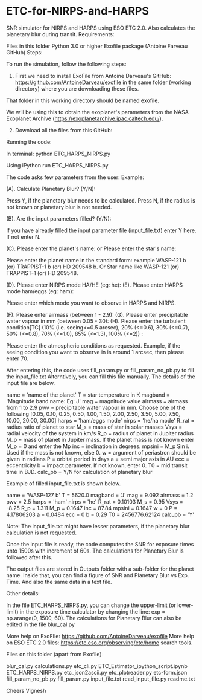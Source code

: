 # ETC-for-NIRPS-and-HARPS
SNR simulator for NIRPS and HARPS using ESO ETC 2.0. Also calculates the planetary blur during transit.
Requirements:

Files in this folder
Python 3.0 or higher
Exofile package (Antoine Farveau GitHub)
Steps: 

To run the simulation, follow the following steps:

1. First we need to install ExoFile from Antoine Darveau's GitHub: https://github.com/AntoineDarveau/exofile in the same folder (working directory) where you are downloading these files. 

That folder in this working directory should be named exofile. 

We will be using this to obtain the exoplanet's parameters from the NASA Exoplanet Archive (https://exoplanetarchive.ipac.caltech.edu/).

2. Download all the files from this GitHub: 

Running the code: 

In terminal:
python ETC_HARPS_NIRPS.py 

Using iPython 
run ETC_HARPS_NIRPS.py 

The code asks few parameters from the user:
Example:

(A). Calculate Planetary Blur? (Y/N): 

Press Y, if the planetary blur needs to be calculated.
Press N, if the radius is not known or planetary blur is not needed.

(B). Are the input parameters filled? (Y/N): 

If you have already filled the input parameter file (input_file.txt) enter Y here.
If not enter N.

(C). Please enter the planet's name: or Please enter the star's name:

Please enter the planet name in the standard form:  example WASP-121 b (or) TRAPPIST-1 b (or) HD 209548 b. Or Star name like WASP-121 (or) TRAPPIST-1 (or) HD 209548.

(D). Please enter NIRPS mode HA/HE (eg: he): 
(E). Please enter HARPS mode ham/eggs (eg: ham): 

Please enter which mode you want to observe in HARPS and NIRPS.

(F). Please enter airmass (between 1 - 2.9): 
(G). Please enter precipitable water vapour in mm (between 0.05 - 30):
(H). Please enter the turbulent condition[TC] (10% (i.e. seeing<=0.5 arcsec), 20% (<=0.6), 30% (<=0.7), 50% (<=0.8), 70% (<=1.0), 85% (<=1.3), 100% (<=2)) :

Please enter the atmospheric conditions as requested. Example, if the seeing condition you want to observe in is around 1 arcsec, then please enter 70.

After entering this, the code uses fill_param.py or fill_param_no_pb.py to fill the input_file.txt
Alterntively, you can fill this file manually. The details of the input file are below.

name = 'name of the planet'
T = star temperature in K
magband = 'Magnitude band name: Eg: J'
mag = magnitude value
airmass = airmass from 1 to 2.9 
pwv = precipitable water vapour in mm. Choose one of the following [0.05, 0.10, 0.25, 0.50, 1.00, 1.50, 2.00, 2.50, 3.50, 5.00, 7.50, 10.00, 20.00, 30.00]
harps = 'ham/eggs mode'
nirps = 'he/ha mode'
R_rat = radius ratio of planet to star
M_s = mass of star in solar masses
Vsys = radial velocity of the system in km/s
R_p = radius of planet in Jupiter radius
M_p = mass of planet in Jupiter mass. If the planet mass is not known enter M_p = 0 and enter the Mp inc = inclination in degrees.
mpsini = M_p Sin i. Used if the mass is not known, else 0.
w = argument of periastron should be given in radians
P = orbital period in days
a = semi major axis in AU
ecc = eccentricity 
b = impact parameter. If not known, enter 0.
T0 = mid transit time in BJD.
calc_pb = Y/N for calculation of planetary blur

Example of filled input_file.txt is shown below.

name = 'WASP-127 b'
T = 5620.0
magband = 'J'
mag = 9.092
airmass = 1.2
pwv = 2.5
harps = 'ham'
nirps = 'he'
R_rat = 0.10103
M_s = 0.95
Vsys = -8.25
R_p = 1.311
M_p = 0.1647
inc = 87.84
mpsini = 0.1647
w = 0
P = 4.17806203
a = 0.0484
ecc = 0
b = 0.29
T0 = 2456776.62124
calc_pb = 'Y'

Note: The input_file.txt might have lesser parameters, if the planetary blur calculation is not requested.

Once the input file is ready, the code computes the SNR for exposure times unto 1500s with increment of 60s. The calculations for Planetary Blur is followed after this.


The output files are stored in Outputs folder with a sub-folder for the planet name. Inside that, you can find a figure of SNR and Planetary Blur vs Exp. Time. And also the same data in a text file. 

Other details:

In the file ETC_HARPS_NIRPS.py, you can change the upper-limit (or lower-limit) in the exposure time calculator by changing the line: exp = np.arange(0, 1500, 60). The calculations for Planetary Blur can also be edited in the file blur_cal.py

More help on ExoFIle: https://github.com/AntoineDarveau/exofile
More help on ESO ETC 2.0 files: https://etc.eso.org/observing/etc/home search tools.


Files on this folder (apart from Exofile)

blur_cal.py 
calculations.py
etc_cli.py
ETC_Estimator_ipython_script.ipynb
ETC_HARPS_NIRPS.py
etc_json2ascii.py
etc_plotreader.py
etc-form.json
fill_param_no_pb.py
fill_param.py
input_file.txt
read_input_file.py
readme.txt

Cheers
Vignesh

